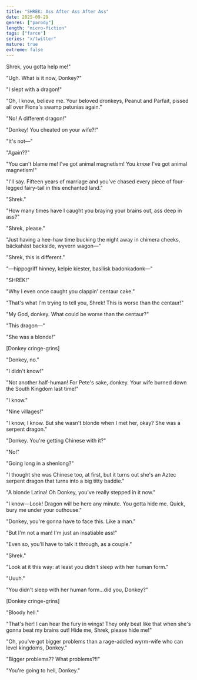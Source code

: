 ```yaml
---
title: "SHREK: Ass After Ass After Ass"
date: 2025-09-29
genres: ["parody"]
length: "micro-fiction"
tags: ["farce"]
series: "x/twitter"
mature: true
extreme: false
---
```


Shrek, you gotta help me!"

"Ugh. What is it now, Donkey?"

"I slept with a dragon!"

"Oh, I know, believe me. Your beloved dronkeys, Peanut and Parfait, pissed all over Fiona's swamp petunias again." 

"No! A different dragon!"

"Donkey! You cheated on your wife?!"

"It's not—"

"Again??"

"You can't blame me! I've got animal magnetism! You 𝘬𝘯𝘰𝘸 I've got animal magnetism!"

"I'll say. Fifteen years of marriage and you've chased every piece of four-legged fairy-tail in this enchanted land."

"Shrek."

"How many times have I caught you braying your brains out, ass deep in ass?"

"Shrek, please."

"Just having a hee-haw time bucking the night away in chimera cheeks, bäckahäst backside, wyvern wagon—"

"Shrek, this is different."

"—hippogriff hinney, kelpie kiester, basilisk badonkadonk—"

"SHREK!"

"Why I even once caught you clappin' centaur cake."

"That's what I'm trying to tell you, Shrek! This is worse than the centaur!"

"My God, donkey. What could be worse than the centaur?"

"This dragon—"

"She was a blonde!"

[Donkey cringe-grins]

"Donkey, no."

"I didn't know!"

"Not another half-human! For Pete's sake, donkey. Your wife burned down the South Kingdom last time!"

"I know."

"Nine villages!"

"I know, I know. But she wasn't blonde when I met her, okay? She was a serpent dragon."

"Donkey. You're getting Chinese with it?"

"No!"

"Going long in a shenlong?"

"I thought she was Chinese too, at first, but it turns out she's an Aztec serpent dragon that turns into a big titty baddie."

"A blonde Latina! Oh Donkey, you've really stepped in it now."

"I know—Look! Dragon will be here any minute. You gotta hide me. Quick, bury me under your outhouse."

"Donkey, you're gonna have to face this. Like a man."

"But I'm not a man! I'm just an insatiable ass!"

"Even so, you'll have to talk it through, as a couple."

"Shrek."

"Look at it this way: at least you didn't sleep with her human form."

"Uuuh."

"You didn't sleep with her human form...did you, Donkey?"

[Donkey cringe-grins]

"Bloody hell."

"That's her! I can hear the fury in wings! They only beat like that when she's gonna beat my brains out! Hide me, Shrek, please hide me!"

"Oh, you've got bigger problems than a rage-addled wyrm-wife who can level kingdoms, Donkey."

"Bigger problems?? What problems?!!"

"You're going to hell, Donkey."
